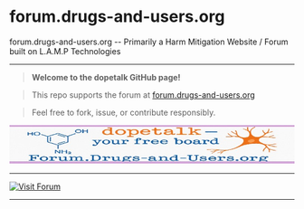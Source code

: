 # forum.drugs-and-users.org

forum.drugs-and-users.org --  Primarily a Harm Mitigation Website / Forum built on L.A.M.P Technologies

---

> **Welcome to the dopetalk GitHub page!**

> This repo supports the forum at [forum.drugs-and-users.org](https://forum.drugs-and-users.org/)

> Feel free to fork, issue, or contribute responsibly.

![Forum Banner](./banner4.jpg)

---

[![Visit Forum](https://img.shields.io/badge/Forum-Live-blue)](https://forum.drugs-and-users.org)

---
